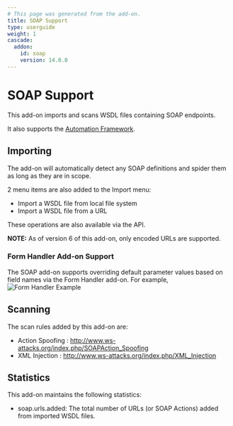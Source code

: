 ```yaml
---
# This page was generated from the add-on.
title: SOAP Support
type: userguide
weight: 1
cascade:
  addon:
    id: soap
    version: 14.0.0
---
```


# SOAP Support

This add-on imports and scans WSDL files containing SOAP endpoints.   

It also supports the [Automation Framework](/docs/desktop/addons/soap-support/automation/).

## Importing

The add-on will automatically detect any SOAP definitions and spider them as long as they are in scope.   

2 menu items are also added to the Import menu:

* Import a WSDL file from local file system
* Import a WSDL file from a URL

These operations are also available via the API.   

**NOTE:** As of version 6 of this add-on, only encoded URLs are supported.

### Form Handler Add-on Support

The SOAP add-on supports overriding default parameter values based on field names via the Form Handler add-on. For example,   
![Form Handler Example](/docs/desktop/addons/soap-support/images/formHandlerExample.png)

## Scanning

The scan rules added by this add-on are:

* Action Spoofing : <http://www.ws-attacks.org/index.php/SOAPAction_Spoofing>
* XML Injection : <http://www.ws-attacks.org/index.php/XML_Injection>

## Statistics

This add-on maintains the following statistics:

* soap.urls.added: The total number of URLs (or SOAP Actions) added from imported WSDL files.
